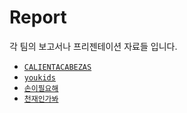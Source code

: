 # Report

각 팀의 보고서나 프리젠테이션 자료들 입니다.
- [`CALIENTACABEZAS`](./CALIENTACABEZAS)
- [`youkids`](./youkids)
- [`손이필요해`](./손이필요해)
- [`천재인가봐`](./천재인가봐)
